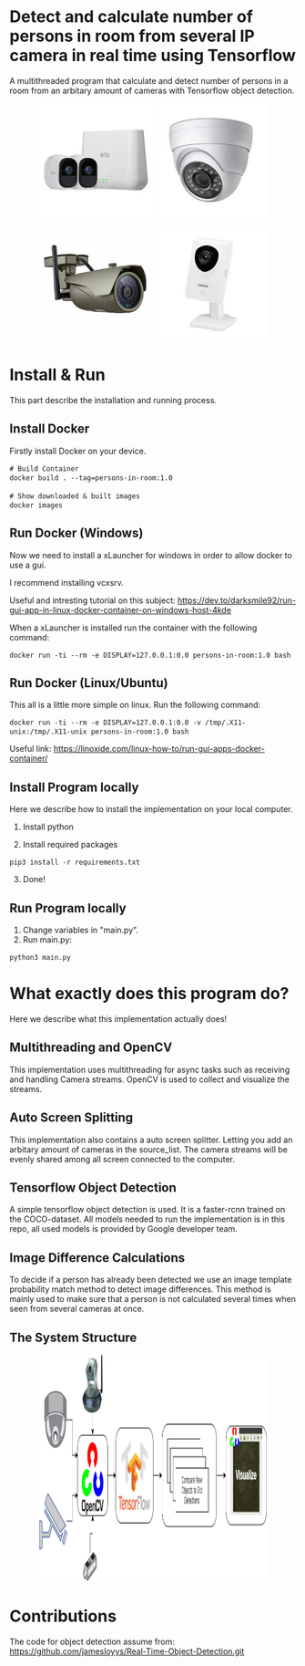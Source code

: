 # Detect and calculate number of persons in room from several IP camera in real time using Tensorflow
A multithreaded program that calculate and detect number of persons in a room from an arbitary amount of cameras with Tensorflow object detection.

<p align="center" >
  <img width="200" height="200" src="images/arlo.jpg">
  <img width="200" height="200" src="images/ip1.jpg">
</p>
<p align="center" >
<img width="200" height="200" src="images/ip2.jpg">
<img width="200" height="200" src="images/ip3.jpg">
</p>

# Install & Run
This part describe the installation and running process.

## Install Docker
Firstly install Docker on your device.

```
# Build Container
docker build . --tag=persons-in-room:1.0

# Show downloaded & built images
docker images
```

## Run Docker (Windows)
Now we need to install a xLauncher for windows in order to allow docker to use a gui.

I recommend installing vcxsrv.

Useful and intresting tutorial on this subject:
https://dev.to/darksmile92/run-gui-app-in-linux-docker-container-on-windows-host-4kde

When a xLauncher is installed run the container with the following command:
```
docker run -ti --rm -e DISPLAY=127.0.0.1:0.0 persons-in-room:1.0 bash
```

## Run Docker (Linux/Ubuntu)
This all is a little more simple on linux. Run the following command:
```
docker run -ti --rm -e DISPLAY=127.0.0.1:0.0 -v /tmp/.X11-unix:/tmp/.X11-unix persons-in-room:1.0 bash
```
Useful link:
https://linoxide.com/linux-how-to/run-gui-apps-docker-container/

## Install Program locally
Here we describe how to install the implementation on your local computer.

1. Install python

2. Install required packages
```
pip3 install -r requirements.txt
```
3. Done!

## Run Program locally
1. Change variables in "main.py".
2. Run main.py:
```
python3 main.py
```

# What exactly does this program do?
Here we describe what this implementation actually does!

## Multithreading and OpenCV
This implementation uses multithreading for async tasks such as receiving and handling Camera streams.
OpenCV is used to collect and visualize the streams.

## Auto Screen Splitting
This implementation also contains a auto screen splitter. Letting you add an arbitary amount of cameras in the
source_list. The camera streams will be evenly shared among all screen connected to the computer.

## Tensorflow Object Detection
A simple tensorflow object detection is used. It is a faster-rcnn trained on the COCO-dataset.
All models needed to run the implementation is in this repo, all used models is provided by Google developer team.

## Image Difference Calculations
To decide if a person has already been detected we use an image template probability match method to detect image differences.
This method is mainly used to make sure that a person is not calculated several times when seen from several cameras at once.

## The System Structure

<p align="center" >
  <img width="400" height="400" src="images/NumberOfPersonsInRoom.png">
</p>

# Contributions
The code for object detection assume from:
 https://github.com/jamesloyys/Real-Time-Object-Detection.git
